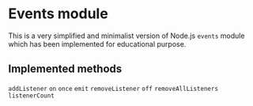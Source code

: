 # Events module

This is a very simplified and minimalist version of Node.js `events` module which has been implemented for educational purpose.

## Implemented methods

`addListener`
`on`
`once`
`emit`
`removeListener`
`off`
`removeAllListeners`
`listenerCount`
